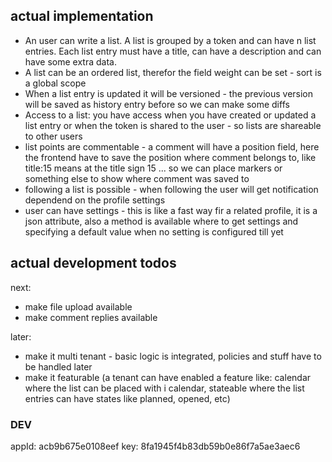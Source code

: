 ## actual implementation

- An user can write a list. A list is grouped by a token and can have n list entries. Each list entry must have a title, can have
a description and can have some extra data.
- A list can be an ordered list, therefor the field weight can be set - sort is a global scope
- When a list entry is updated it will be versioned - the previous version will be saved as history entry before so we can make some diffs
- Access to a list: you have access when you have created or updated a list entry or when the token is shared to the user - so lists are shareable to other users
- list points are commentable - a comment will have a position field, here the frontend have to save the position where comment belongs to, like title:15 means at the title sign 15 ... so we can place markers or something else to show where comment was saved to
- following a list is possible - when following the user will get notification dependend on the profile settings
- user can have settings - this is like a fast way fir a related profile, it is a json attribute, also a method is available where to get settings and specifying a default value when no setting is configured till yet 

## actual development todos

next:

- make file upload available
- make comment replies available

later:

- make it multi tenant - basic logic is integrated, policies and stuff have to be handled later
- make it featurable (a tenant can have enabled a feature like: calendar where the list can be placed with i calendar, stateable where the list entries can have states like planned, opened, etc)


### DEV
appId: acb9b675e0108eef
key: 8fa1945f4b83db59b0e86f7a5ae3aec6